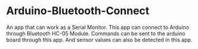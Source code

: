 # Arduino-Bluetooth-Connect
An app that can work as a Serial Monitor. This app can connect to Arduino through Bluetooth HC-05 Module. Commands can be sent to the arduino board through this app. And sensor values can also be detected in this app.

